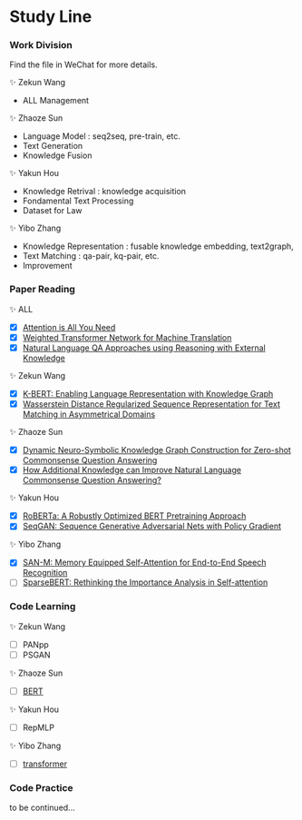 # Study Line

### Work Division
Find the file in WeChat for more details.

:sparkles: Zekun Wang
- ALL Management

:sparkles: Zhaoze Sun
- Language Model : seq2seq, pre-train, etc.
- Text Generation
- Knowledge Fusion

:sparkles: Yakun Hou
- Knowledge Retrival : knowledge acquisition
- Fondamental Text Processing
- Dataset for Law

:sparkles: Yibo Zhang
- Knowledge Representation : fusable knowledge embedding, text2graph, 
- Text Matching : qa-pair, kq-pair, etc.
- Improvement

### Paper Reading

:sparkles: ALL

- [x] [Attention is All You Need](https://arxiv.org/abs/1706.03762)
- [x] [Weighted Transformer Network for Machine Translation](https://arxiv.org/abs/1711.02132)
- [x] [Natural Language QA Approaches using Reasoning with External Knowledge](https://arxiv.org/abs/2003.03446)

:sparkles: Zekun Wang

- [x] [K-BERT: Enabling Language Representation with Knowledge Graph](https://arxiv.org/abs/1909.07606)
- [x] [Wasserstein Distance Regularized Sequence Representation for Text Matching in Asymmetrical Domains](https://arxiv.org/abs/2010.07717)

:sparkles: Zhaoze Sun

- [x] [Dynamic Neuro-Symbolic Knowledge Graph Construction for Zero-shot Commonsense Question Answering](https://arxiv.org/abs/1911.03876)
- [x] [How Additional Knowledge can Improve Natural Language Commonsense Question Answering?](https://arxiv.org/abs/1909.08855)

:sparkles: Yakun Hou

- [x] [RoBERTa: A Robustly Optimized BERT Pretraining Approach](https://arxiv.org/pdf/1907.11692.pdf)
- [x] [SeqGAN: Sequence Generative Adversarial Nets with Policy Gradient](https://arxiv.org/abs/1609.05473)

:sparkles: Yibo Zhang

- [x] [SAN-M: Memory Equipped Self-Attention for End-to-End Speech Recognition](https://arxiv.org/abs/2006.01713)
- [ ] [SparseBERT: Rethinking the Importance Analysis in Self-attention](https://arxiv.org/abs/2102.12871)

### Code Learning

:sparkles: Zekun Wang

- [ ] PANpp
- [ ] PSGAN

:sparkles: Zhaoze Sun

- [ ] [BERT](https://github.com/jcyk/BERT)

:sparkles: Yakun Hou

- [ ] RepMLP

:sparkles: Yibo Zhang

- [ ] [transformer](https://github.com/jayparks/transformer)

### Code Practice
to be continued...
